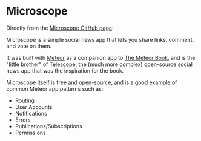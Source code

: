 # Microscope

Directly from the [Microscope GitHub page](https://github.com/DiscoverMeteor/Microscope):

Microscope is a simple social news app that lets you share links, comment, and vote on them.

It was built with [Meteor](http://meteor.com) as a companion app to [The Meteor Book](http://themeteorbook.com), and is the "little brother" of [Telescope](http://telesc.pe), the (much more complex) open-source social news app that was the inspiration for the book.

Microscope itself is free and open-source, and is a good example of common Meteor app patterns such as:

- Routing
- User Accounts
- Notifications
- Errors
- Publications/Subscriptions
- Permissions
